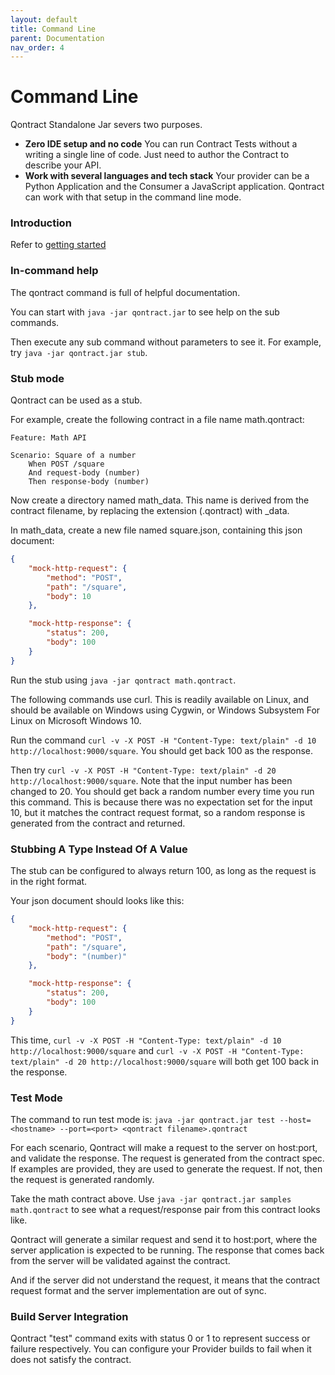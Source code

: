 ```yaml
---
layout: default
title: Command Line
parent: Documentation
nav_order: 4
---
```

Command Line
============

Qontract Standalone Jar severs two purposes.
* **Zero IDE setup and no code** You can run Contract Tests without a writing a single line of code. Just need to author the Contract to describe your API.
* **Work with several languages and tech stack** Your provider can be a Python Application and the Consumer a JavaScript application. Qontract can work with that setup in the command line mode.

### Introduction

Refer to [getting started](/documentation/getting_started.md)

### In-command help

The qontract command is full of helpful documentation.

You can start with `java -jar qontract.jar` to see help on the sub commands.

Then execute any sub command without parameters to see it. For example, try `java -jar qontract.jar stub`.

### Stub mode

Qontract can be used as a stub.

For example, create the following contract in a file name math.qontract:

```gherkin
Feature: Math API

Scenario: Square of a number
    When POST /square
    And request-body (number)
    Then response-body (number)
```

Now create a directory named math_data. This name is derived from the contract filename, by replacing the extension (.qontract) with _data.

In math_data, create a new file named square.json, containing this json document:

```json
{
    "mock-http-request": {
        "method": "POST",
        "path": "/square",
        "body": 10
    },

    "mock-http-response": {
        "status": 200,
        "body": 100
    }
}
```

Run the stub using `java -jar qontract math.qontract`.

The following commands use curl. This is readily available on Linux, and should be available on Windows using Cygwin, or Windows Subsystem For Linux on Microsoft Windows 10.

Run the command `curl -v -X POST -H "Content-Type: text/plain" -d 10 http://localhost:9000/square`. You should get back 100 as the response.

Then try `curl -v -X POST -H "Content-Type: text/plain" -d 20 http://localhost:9000/square`. Note that the input number has been changed to 20. You should get back a random number every time you run this command. This is because there was no expectation set for the input 10, but it matches the contract request format, so a random response is generated from the contract and returned.

### Stubbing A Type Instead Of A Value

The stub can be configured to always return 100, as long as the request is in the right format.

Your json document should looks like this:

```json
{
    "mock-http-request": {
        "method": "POST",
        "path": "/square",
        "body": "(number)"
    },

    "mock-http-response": {
        "status": 200,
        "body": 100
    }
}
```

This time, `curl -v -X POST -H "Content-Type: text/plain" -d 10 http://localhost:9000/square` and `curl -v -X POST -H "Content-Type: text/plain" -d 20 http://localhost:9000/square` will both get 100 back in the response.

### Test Mode

The command to run test mode is:
`java -jar qontract.jar test --host=<hostname> --port=<port> <qontract filename>.qontract`

For each scenario, Qontract will make a request to the server on host:port, and validate the response. The request is generated from the contract spec. If examples are provided, they are used to generate the request. If not, then the request is generated randomly.

Take the math contract above. Use `java -jar qontract.jar samples math.qontract` to see what a request/response pair from this contract looks like.

Qontract will generate a similar request and send it to host:port, where the server application is expected to be running. The response that comes back from the server will be validated against the contract.

And if the server did not understand the request, it means that the contract request format and the server implementation are out of sync.

### Build Server Integration

Qontract "test" command exits with status 0 or 1 to represent success or failure respectively.
You can configure your Provider builds to fail when it does not satisfy the contract.
